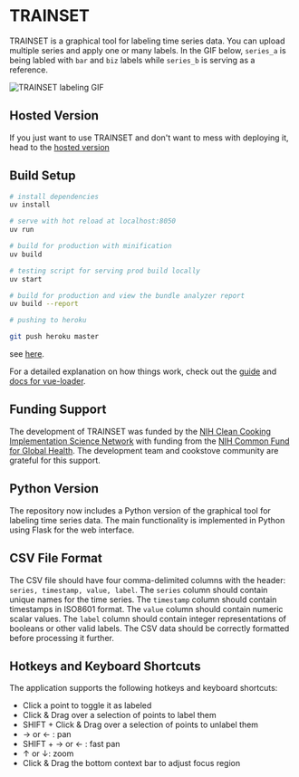 # TRAINSET

TRAINSET is a graphical tool for labeling time series data. You can upload multiple series and apply one or many labels. In the GIF below, `series_a` is being labled with `bar` and `biz` labels while `series_b` is serving as a reference.

![TRAINSET labeling GIF](https://user-images.githubusercontent.com/8713574/112393077-b1832d80-8cb7-11eb-811b-0a7200be658d.gif)


## Hosted Version

If you just want to use TRAINSET and don't want to mess with deploying it, head to the [hosted version](https://trainset.geocene.com)

## Build Setup

``` bash
# install dependencies
uv install

# serve with hot reload at localhost:8050
uv run

# build for production with minification
uv build

# testing script for serving prod build locally
uv start

# build for production and view the bundle analyzer report
uv build --report

# pushing to heroku

git push heroku master
```
see [here](https://devcenter.heroku.com/articles/git#deploying-code).

For a detailed explanation on how things work, check out the [guide](http://vuejs-templates.github.io/webpack/) and [docs for vue-loader](http://vuejs.github.io/vue-loader).

## Funding Support

The development of TRAINSET was funded by the [NIH Clean Cooking Implementation Science Network](https://www.fic.nih.gov/About/Staff/Policy-Planning-Evaluation/Pages/clean-cooking-implementation-science-network.aspx) with funding from the [NIH Common Fund for Global Health](https://commonfund.nih.gov/globalhealth). The development team and cookstove community are grateful for this support.

## Python Version

The repository now includes a Python version of the graphical tool for labeling time series data. The main functionality is implemented in Python using Flask for the web interface.

## CSV File Format

The CSV file should have four comma-delimited columns with the header: `series, timestamp, value, label`. The `series` column should contain unique names for the time series. The `timestamp` column should contain timestamps in ISO8601 format. The `value` column should contain numeric scalar values. The `label` column should contain integer representations of booleans or other valid labels. The CSV data should be correctly formatted before processing it further.

## Hotkeys and Keyboard Shortcuts

The application supports the following hotkeys and keyboard shortcuts:

* Click a point to toggle it as labeled
* Click & Drag over a selection of points to label them
* SHIFT + Click & Drag over a selection of points to unlabel them
* → or ← : pan
* SHIFT + → or ← : fast pan
* ↑ or ↓: zoom
* Click & Drag the bottom context bar to adjust focus region
